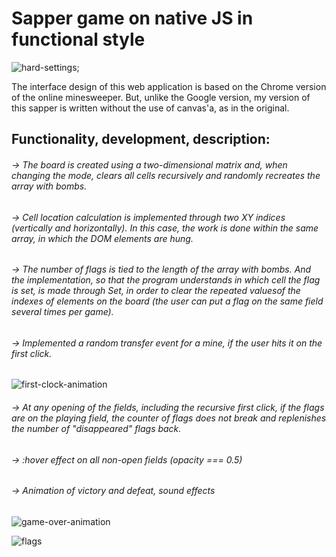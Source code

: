 # Sapper game on native JS in functional style

![hard-settings]('./src/img/hard-settings.jpg');

The interface design of this web application is based on the Chrome version of the online minesweeper.
But, unlike the Google version, my version of this sapper is written
without the use of canvas'a, as in the original.

  ## Functionality, development, description:

###### -> The board is created using a two-dimensional matrix and, when changing the mode, clears all cells recursively and randomly recreates the array with bombs.

###### -> Cell location calculation is implemented through two XY indices (vertically and horizontally). In this case, the work is done within the same array, in which the DOM elements are hung.

###### -> The number of flags is tied to the length of the array with bombs. And the implementation, so that the program understands in which cell the flag is set, is made through Set, in order to clear the repeated values ​​of the indexes of elements on the board (the user can put a flag on the same field several times per game).

###### -> Implemented a random transfer event for a mine, if the user hits it on the first click.
![first-clock-animation](https://user-images.githubusercontent.com/105659797/190439281-6b1befbd-5f53-414b-be6b-998398ea10c0.jpg)

###### -> At any opening of the fields, including the recursive first click, if the flags are on the playing field, the counter of flags does not break and replenishes the number of "disappeared" flags back.

###### -> :hover effect on all non-open fields (opacity === 0.5)

###### -> Animation of victory and defeat, sound effects
![game-over-animation](https://user-images.githubusercontent.com/105659797/190439458-404f84b9-31f0-4dad-b76c-dee5c8f6217f.jpg)

![flags](https://user-images.githubusercontent.com/105659797/190439428-18547a9d-b6cb-49df-98fa-acbd4060e0f5.jpg)

